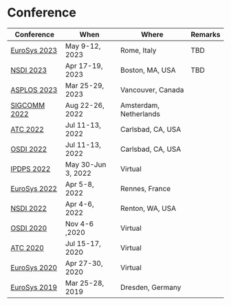 # Conference

| Conference                                                  | When               | Where                  | Remarks |
| ----------------------------------------------------------- | ------------------ | ---------------------- | ------- |
| [EuroSys 2023](../reading-notes/conference/eurosys-2023.md) | May 9-12, 2023     | Rome, Italy            | TBD     |
| [NSDI 2023](../reading-notes/conference/nsdi-2023/)         | Apr 17-19, 2023    | Boston, MA, USA        | TBD     |
| [ASPLOS 2023](../reading-notes/conference/asplos-2023/)     | Mar 25-29, 2023    | Vancouver, Canada      |         |
| [SIGCOMM 2022](../reading-notes/conference/sigcomm-2022/)   | Aug 22-26, 2022    | Amsterdam, Netherlands |         |
| [ATC 2022](../reading-notes/conference/atc-2022/)           | Jul 11-13, 2022    | Carlsbad, CA, USA      |         |
| [OSDI 2022](../reading-notes/conference/osdi-2022/)         | Jul 11-13, 2022    | Carlsbad, CA, USA      |         |
| [IPDPS 2022](../reading-notes/conference/ipdps-2022/)       | May 30-Jun 3, 2022 | Virtual                |         |
| [EuroSys 2022](../reading-notes/conference/eurosys-2022/)   | Apr 5-8, 2022      | Rennes, France         |         |
| [NSDI 2022](../reading-notes/conference/nsdi-2022.md)       | Apr 4-6, 2022      | Renton, WA, USA        |         |
| [OSDI 2020](OSDI-2020/)                                     | Nov 4-6 ,2020      | Virtual                |         |
| [ATC 2020](../reading-notes/conference/atc-2020/)           | Jul 15-17, 2020    | Virtual                |         |
| [EuroSys 2020](../reading-notes/conference/eurosys-2020.md) | Apr 27-30, 2020    | Virtual                |         |
| [EuroSys 2019](../reading-notes/conference/eurosys-2019.md) | Mar 25-28, 2019    | Dresden, Germany       |         |
